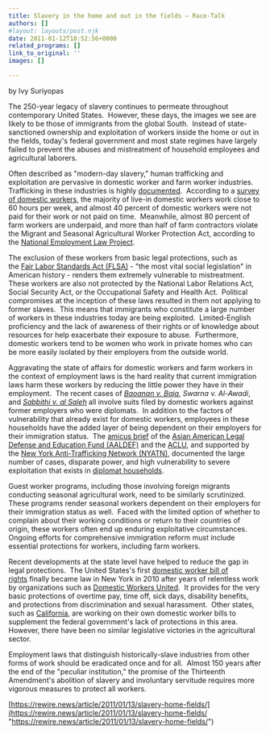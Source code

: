 ```yaml
---
title: Slavery in the home and out in the fields – Race-Talk
authors: []
#layout: layouts/post.njk
date: 2011-01-12T18:52:56+0000
related_programs: []
link_to_original: ''
images: []

---
```

by Ivy Suriyopas

The 250-year legacy of slavery continues to permeate throughout contemporary United States.  However, these days, the images we see are likely to be those of immigrants from the global South.  Instead of state-sanctioned ownership and exploitation of workers inside the home or out in the fields, today's federal government and most state regimes have largely failed to prevent the abuses and mistreatment of household employees and agricultural laborers.

Often described as "modern-day slavery," human trafficking and exploitation are pervasive in domestic worker and farm worker industries.  Trafficking in these industries is highly [documented](http://www.state.gov/g/tip/rls/tiprpt/2010/142747.htm).  According to a [survey of domestic workers](http://www.datacenter.org/wp-content/uploads/homeiswheretheworkis.pdf), the majority of live-in domestic workers work close to 60 hours per week, and almost 40 percent of domestic workers were not paid for their work or not paid on time.  Meanwhile, almost 80 percent of farm workers are underpaid, and more than half of farm contractors violate the Migrant and Seasonal Agricultural Worker Protection Act, according to the [National Employment Law Project](http://mobilityagenda.org/holdwage.pdf).

The exclusion of these workers from basic legal protections, such as the [Fair Labor Standards Act (FLSA)](http://www.enotes.com/major-acts-congress/fair-labor-standards-act) - "the most vital social legislation" in American history - renders them extremely vulnerable to mistreatment.  These workers are also not protected by the National Labor Relations Act, Social Security Act, or the Occupational Safety and Health Act.  Political compromises at the inception of these laws resulted in them not applying to former slaves.  This means that immigrants who constitute a large number of workers in these industries today are being exploited.  Limited-English proficiency and the lack of awareness of their rights or of knowledge about resources for help exacerbate their exposure to abuse.  Furthermore, domestic workers tend to be women who work in private homes who can be more easily isolated by their employers from the outside world.

Aggravating the state of affairs for domestic workers and farm workers in the context of employment laws is the hard reality that current immigration laws harm these workers by reducing the little power they have in their employment.  The recent cases of [_Baoanan v. Baja_](http://aaldef.org/press-releases/press-release/filipina-immigrant-worker-overcomes-employers-diplomatic-immunity-claim.html), _Swarna v. Al-Awadi_, and [_Sabbithi v. al Saleh_](http://www.aclu.org/human-rights-womens-rights/case-profile-sabbithi-et-al-v-al-saleh-et-al) all involve suits filed by domestic workers against former employers who were diplomats.  In addition to the factors of vulnerability that already exist for domestic workers, employees in these households have the added layer of being dependent on their employers for their immigration status.  The [amicus brief](http://nyatn.files.wordpress.com/2009/06/final-swarna-amicus-with-e-sig-021610.pdf) of the [Asian American Legal Defense and Education Fund (AALDEF)](http://aaldef.org/) and the [ACLU](http://www.aclu.org/), and supported by the [New York Anti-Trafficking Network (NYATN)](http://nyatn.wordpress.com/), documented the large number of cases, disparate power, and high vulnerability to severe exploitation that exists in [diplomat households](http://www.gao.gov/new.items/d08892.pdf).

Guest worker programs, including those involving foreign migrants conducting seasonal agricultural work, need to be similarly scrutinized.  These programs render seasonal workers dependent on their employers for their immigration status as well.  Faced with the limited option of whether to complain about their working conditions or return to their countries of origin, these workers often end up enduring exploitative circumstances.  Ongoing efforts for comprehensive immigration reform must include essential protections for workers, including farm workers.

Recent developments at the state level have helped to reduce the gap in legal protections.  The United States's first [domestic worker bill of rights](http://www.empirejustice.org/issue-areas/employment/laws/new-york-recognizes-the.html) finally became law in New York in 2010 after years of relentless work by organizations such as [Domestic Workers United](http://www.domesticworkersunited.org/).  It provides for the very basic protections of overtime pay, time off, sick days, disability benefits, and protections from discrimination and sexual harassment.  Other states, such as [California](http://www.nationaldomesticworkeralliance.org/campaigns/ca-domestic-workers-bill-of-rights), are working on their own domestic worker bills to supplement the federal government's lack of protections in this area.  However, there have been no similar legislative victories in the agricultural sector.

Employment laws that distinguish historically-slave industries from other forms of work should be eradicated once and for all.  Almost 150 years after the end of the "peculiar institution," the promise of the Thirteenth Amendment's abolition of slavery and involuntary servitude requires more vigorous measures to protect all workers.

[https://rewire.news/article/2011/01/13/slavery-home-fields/](https://rewire.news/article/2011/01/13/slavery-home-fields/ "https://rewire.news/article/2011/01/13/slavery-home-fields/")